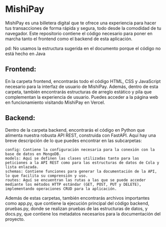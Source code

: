# MishiPay

MishiPay es una billetera digital que te ofrece una experiencia para hacer tus transacciones de forma rápida y segura, todo desde la comodidad de tu navegador. Este repositorio contiene el código necesario para poner en marcha tanto el frontend como el backend de esta aplicación.

pd: No usamos la estructura sugerida en el documento porque el código no está hecho en Java

## Frontend:

En la carpeta frontend, encontrarás todo el código HTML, CSS y JavaScript necesario para la interfaz de usuario de MishiPay. Además, dentro de esta carpeta, también encontrarás estructuras de arreglo estático y pila que complementan la experiencia de usuario. Puedes acceder a la página web en funcionamiento visitando MishiPay en Vercel.

## Backend:

Dentro de la carpeta backend, encontrarás el código en Python que alimenta nuestra robusta API REST, construida con FastAPI. Aquí hay una breve descripción de lo que puedes encontrar en las subcarpetas:

    config: Contiene la configuración necesaria para la conexión con la base de datos en MongoDB.
    models: Aquí se definen las clases utilizadas tanto para las peticiones a la API REST como para las estructuras de datos de Cola y lista enlazada.
    schemas: Contiene funciones para generar la documentación de la API, lo que facilita su comprensión y uso.
    routes: Aquí se encuentran las rutas a las que se puede acceder mediante los métodos HTTP estándar (GET, POST, PUT y DELETE), implementando operaciones CRUD para la aplicación.

Además de estas carpetas, también encontrarás archivos importantes como app.py, que contiene la ejecución principal del código backend, pruebas.py, donde se realizan pruebas de las estructuras de datos, y docs.py, que contiene los metadatos necesarios para la documentación del proyecto.
